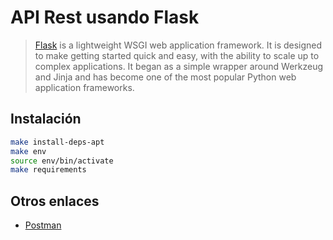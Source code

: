# API Rest usando Flask
> [Flask](https://flask.palletsprojects.com/en/1.1.x/) is a lightweight WSGI web application framework. It is designed to make getting started quick and easy, with the ability to scale up to complex applications. It began as a simple wrapper around Werkzeug and Jinja and has become one of the most popular Python web application frameworks.

## Instalación
```bash
make install-deps-apt
make env
source env/bin/activate
make requirements
```

## Otros enlaces
- [Postman](https://www.postman.com/downloads/)
